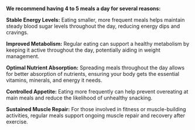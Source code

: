 **We recommend having 4 to 5 meals a day for several reasons:**

**Stable Energy Levels:** Eating smaller, more frequent meals helps maintain steady blood sugar levels throughout the day, reducing energy dips and cravings.

**Improved Metabolism:** Regular eating can support a healthy metabolism by keeping it active throughout the day, potentially aiding in weight management.

**Optimal Nutrient Absorption:** Spreading meals throughout the day allows for better absorption of nutrients, ensuring your body gets the essential vitamins, minerals, and energy it needs.

**Controlled Appetite:** Eating more frequently can help prevent overeating at main meals and reduce the likelihood of unhealthy snacking.

**Sustained Muscle Repair:** For those involved in fitness or muscle-building activities, regular meals support ongoing muscle repair and recovery after exercise.
